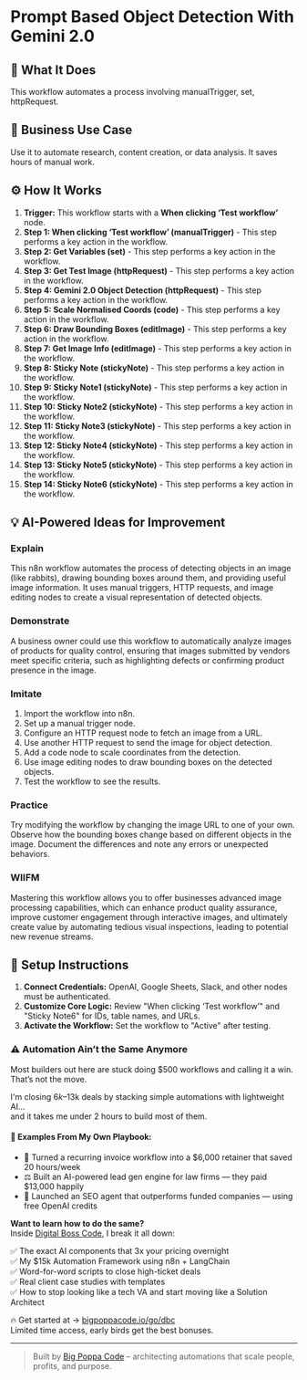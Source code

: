 # Prompt Based Object Detection With Gemini 2.0

## 🚀 What It Does
This workflow automates a process involving manualTrigger, set, httpRequest.

## 💼 Business Use Case
Use it to automate research, content creation, or data analysis. It saves hours of manual work.

## ⚙️ How It Works
1.  **Trigger:** This workflow starts with a **When clicking ‘Test workflow’** node.
2. **Step 1: When clicking ‘Test workflow’ (manualTrigger)** - This step performs a key action in the workflow.
3. **Step 2: Get Variables (set)** - This step performs a key action in the workflow.
4. **Step 3: Get Test Image (httpRequest)** - This step performs a key action in the workflow.
5. **Step 4: Gemini 2.0 Object Detection (httpRequest)** - This step performs a key action in the workflow.
6. **Step 5: Scale Normalised Coords (code)** - This step performs a key action in the workflow.
7. **Step 6: Draw Bounding Boxes (editImage)** - This step performs a key action in the workflow.
8. **Step 7: Get Image Info (editImage)** - This step performs a key action in the workflow.
9. **Step 8: Sticky Note (stickyNote)** - This step performs a key action in the workflow.
10. **Step 9: Sticky Note1 (stickyNote)** - This step performs a key action in the workflow.
11. **Step 10: Sticky Note2 (stickyNote)** - This step performs a key action in the workflow.
12. **Step 11: Sticky Note3 (stickyNote)** - This step performs a key action in the workflow.
13. **Step 12: Sticky Note4 (stickyNote)** - This step performs a key action in the workflow.
14. **Step 13: Sticky Note5 (stickyNote)** - This step performs a key action in the workflow.
15. **Step 14: Sticky Note6 (stickyNote)** - This step performs a key action in the workflow.

## 💡 AI-Powered Ideas for Improvement
### Explain
This n8n workflow automates the process of detecting objects in an image (like rabbits), drawing bounding boxes around them, and providing useful image information. It uses manual triggers, HTTP requests, and image editing nodes to create a visual representation of detected objects.

### Demonstrate
A business owner could use this workflow to automatically analyze images of products for quality control, ensuring that images submitted by vendors meet specific criteria, such as highlighting defects or confirming product presence in the image.

### Imitate
1. Import the workflow into n8n.
2. Set up a manual trigger node.
3. Configure an HTTP request node to fetch an image from a URL.
4. Use another HTTP request to send the image for object detection.
5. Add a code node to scale coordinates from the detection.
6. Use image editing nodes to draw bounding boxes on the detected objects.
7. Test the workflow to see the results.

### Practice
Try modifying the workflow by changing the image URL to one of your own. Observe how the bounding boxes change based on different objects in the image. Document the differences and note any errors or unexpected behaviors.

### WIIFM
Mastering this workflow allows you to offer businesses advanced image processing capabilities, which can enhance product quality assurance, improve customer engagement through interactive images, and ultimately create value by automating tedious visual inspections, leading to potential new revenue streams.

## 🔧 Setup Instructions
1. **Connect Credentials:** OpenAI, Google Sheets, Slack, and other nodes must be authenticated.
2. **Customize Core Logic:** Review "When clicking ‘Test workflow’" and "Sticky Note6" for IDs, table names, and URLs.
3. **Activate the Workflow:** Set the workflow to "Active" after testing.

### ⚠️ Automation Ain’t the Same Anymore

Most builders out here are stuck doing $500 workflows and calling it a win.  
That’s not the move.  

I'm closing $6k–$13k deals by stacking simple automations with lightweight AI...  
and it takes me under 2 hours to build most of them.

#### 🧠 Examples From My Own Playbook:
- 🔁 Turned a recurring invoice workflow into a $6,000 retainer that saved 20 hours/week  
- ⚖️ Built an AI-powered lead gen engine for law firms — they paid $13,000 happily  
- 🚀 Launched an SEO agent that outperforms funded companies — using free OpenAI credits  

**Want to learn how to do the same?**  
Inside [Digital Boss Code](https://bigpoppacode.io/go/dbc), I break it all down:

✅ The exact AI components that 3x your pricing overnight  
✅ My $15k Automation Framework using n8n + LangChain  
✅ Word-for-word scripts to close high-ticket deals  
✅ Real client case studies with templates  
✅ How to stop looking like a tech VA and start moving like a Solution Architect  

🔥 Get started at → [bigpoppacode.io/go/dbc](https://bigpoppacode.io/go/dbc)  
Limited time access, early birds get the best bonuses.

---
> Built by [Big Poppa Code](https://bigpoppacode.io) – architecting automations that scale people, profits, and purpose.
